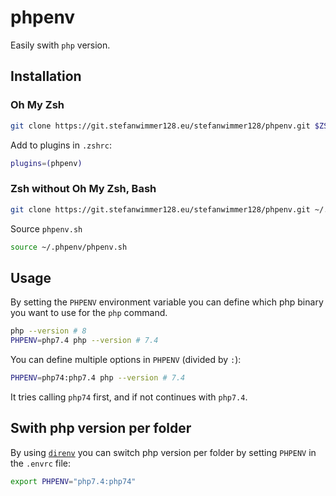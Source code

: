 # phpenv

Easily swith `php` version.

## Installation

### Oh My Zsh

```sh
git clone https://git.stefanwimmer128.eu/stefanwimmer128/phpenv.git $ZSH_CUSTOM/plugins/phpenv
```

Add to plugins in `.zshrc`:

```zsh
plugins=(phpenv)
```

### Zsh without Oh My Zsh, Bash

```sh
git clone https://git.stefanwimmer128.eu/stefanwimmer128/phpenv.git ~/.phpenv
```

Source `phpenv.sh`

```sh
source ~/.phpenv/phpenv.sh
```

## Usage

By setting the `PHPENV` environment variable you can define which php binary you want to use for the `php` command.

```sh
php --version # 8
PHPENV=php7.4 php --version # 7.4
```

You can define multiple options in `PHPENV` (divided by `:`):

```sh
PHPENV=php74:php7.4 php --version # 7.4
```

It tries calling `php74` first, and if not continues with `php7.4`.

## Swith php version per folder

By using [`direnv`](https://github.com/direnv/direnv) you can switch php version per folder by setting `PHPENV` in the `.envrc` file:

```sh
export PHPENV="php7.4:php74"
```

